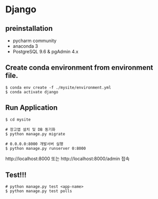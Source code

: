 # Django

## preinstallation

- pycharm community
- anaconda 3
- PostgreSQL 9.6 & pgAdmin 4.x

## Create conda environment from environment file.

```shell
$ conda env create -f ./mysite/environment.yml
$ conda activate django
```

## Run Application

```shell
$ cd mysite

# 장고앱 설치 및 DB 동기화
$ python manage.py migrate

# 0.0.0.0:8000 개발서버 실행
$ python manage.py runserver 0:8000
```

http://localhost:8000 또는 http://localhost:8000/admin 접속

## Test!!!

```shell
# python manage.py test <app-name> 
$ python manage.py test polls
```